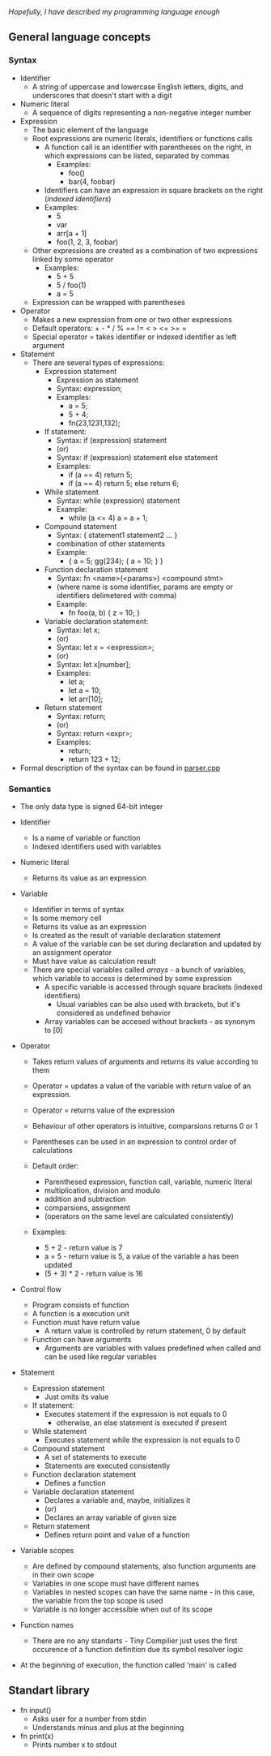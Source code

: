 *Hopefully, I have described my programming language enough*

## General language concepts
### Syntax
- Identifier
    - A string of uppercase and lowercase English letters, digits, and underscores that doesn't start with a digit
- Numeric literal
    - A sequence of digits representing a non-negative integer number
- Expression
    - The basic element of the language
    - Root expressions are numeric literals, identifiers or functions calls
        - A function call is an identifier with parentheses on the right, in which expressions can be listed, separated by commas
            - Examples:
                - foo()
                - bar(4, foobar)
        - Identifiers can have an expression in square brackets on the right (_indexed identifiers_)
        - Examples:
            - 5
            - var
            - arr\[a + 1\]
            - foo(1, 2, 3, foobar)
    - Other expressions are created as a combination of two expressions linked by some operator
        - Examples:
            - 5 + 5
            - 5 / foo(1)
            - a = 5
    - Expression can be wrapped with parentheses
- Operator
    - Makes a new expression from one or two other expressions
    - Default operators: + - * / % == != \< \> \<= \>= =
    - Special operator = takes identifier or indexed identifier as left argument
- Statement
    - There are several types of expressions:
        - Expression statement
            - Expression as statement
            - Syntax: expression;
            - Examples:
                - a = 5;
                - 5 + 4;
                - fn(23,1231,132);
        - If statement:
            - Syntax: if (expression) statement
            - (or)
            - Syntax: if (expression) statement else statement
            - Examples:
                - if (a == 4) return 5;
                - if (a == 4) return 5; else return 6;
        - While statement
            - Syntax: while (expression) statement
            - Example:
                - while (a <= 4) a = a + 1;
        - Compound statement
            - Syntax: { statement1 statement2 ... }
            - combination of other statements
            - Example:
                - { a = 5; gg(234); { a = 10; } }
        - Function declaration statement
            - Syntax: fn \<name\>(\<params\>) \<compound stmt\>
            - (where name is some identifier, params are empty or identifiers delimetered with comma)
            - Example:
                - fn foo(a, b) { z = 10; }
        - Variable declaration statement:
            - Syntax: let x;
            - (or)
            - Syntax: let x = \<expression\>;
            - (or)
            - Syntax: let x\[number\];
            - Examples:
                - let a;
                - let a = 10;
                - let arr\[10\];
        - Return statement
            - Syntax: return;
            - (or)
            - Syntax: return \<expr\>;
            - Examples:
                - return;
                - return 123 + 12;
- Formal description of the syntax can be found in [parser.cpp](parser.cpp)
                    
### Semantics
- The only data type is signed 64-bit integer
- Identifier
    - Is a name of variable or function
    - Indexed identifiers used with variables
- Numeric literal
    - Returns its value as an expression
- Variable
    - Identifier in terms of syntax
    - Is some memory cell
    - Returns its value as an expression
    - Is created as the result of variable declaration statement
    - A value of the variable can be set during declaration and updated by an assignment operator 
    - Must have value as calculation result
    - There are special variables called _arrays_ - a bunch of variables, which variable to access is determined by some expression
        - A specific variable is accessed through square brackets (indexed identifiers)
            - Usual variables can be also used with brackets, but it's considered as undefined behavior
        - Array variables can be accesed without brackets - as synonym to \[0\]
- Operator
    - Takes return values of arguments and returns its value according to them
    - Operator = updates a value of the variable with return value of an expression.
    - Operator = returns value of the expression
    - Behaviour of other operators is intuitive, comparsions returns 0 or 1
    - Parentheses can be used in an expression to control order of calculations
    - Default order:
        - Parenthesed expression, function call, variable, numeric literal
        - multiplication, division and modulo
        - addition and subtraction
        - comparsions, assignment
        - (operators on the same level are calculated consistently)
        
    - Examples:
        - 5 + 2 - return value is 7
        - a = 5 - return value is 5, a value of the variable a has been updated
        - (5 + 3) * 2 - return value is 16

- Control flow
    - Program consists of function
    - A function is a execution unit
    - Function must have return value
        - A return value is controlled by return statement, 0 by default
    - Function can have arguments
        - Arguments are variables with values predefined when called and can be used like regular variables
- Statement
    - Expression statement
        - Just omits its value
    - If statement:
        - Executes statement if the expression is not equals to 0
            - otherwise, an else statement is executed if present
    - While statement
        - Executes statement while the expression is not equals to 0
    - Compound statement
        - A set of statements to execute
        - Statements are executed consistently
    - Function declaration statement
        - Defines a function
    - Variable declaration statement
        - Declares a variable and, maybe, initializes it
        - (or)
        - Declares an array variable of given size
    - Return statement
        - Defines return point and value of a function
        
- Variable scopes
    - Are defined by compound statements, also function arguments are in their own scope
    - Variables in one scope must have different names
    - Variables in nested scopes can have the same name - in this case, the variable from the top scope is used
    - Variable is no longer accessible when out of its scope
    
- Function names
    - There are no any standarts - Tiny Compilier just uses the first occurence of a function definition due its symbol resolver logic
    
- At the beginning of execution, the function called 'main' is called

## Standart library
- fn input()
    - Asks user for a number from stdin
    - Understands minus and plus at the beginning
- fn print(x)
    - Prints number x to stdout
